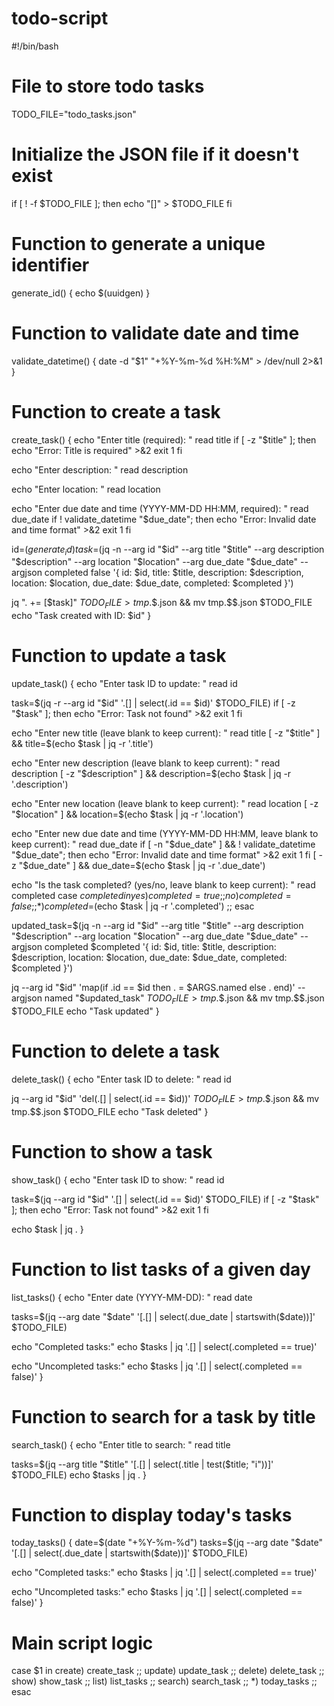 # todo-script
#!/bin/bash

# File to store todo tasks
TODO_FILE="todo_tasks.json"

# Initialize the JSON file if it doesn't exist
if [ ! -f $TODO_FILE ]; then
  echo "[]" > $TODO_FILE
fi

# Function to generate a unique identifier
generate_id() {
  echo $(uuidgen)
}

# Function to validate date and time
validate_datetime() {
  date -d "$1" "+%Y-%m-%d %H:%M" > /dev/null 2>&1
}

# Function to create a task
create_task() {
  echo "Enter title (required): "
  read title
  if [ -z "$title" ]; then
    echo "Error: Title is required" >&2
    exit 1
  fi

  echo "Enter description: "
  read description

  echo "Enter location: "
  read location

  echo "Enter due date and time (YYYY-MM-DD HH:MM, required): "
  read due_date
  if ! validate_datetime "$due_date"; then
    echo "Error: Invalid date and time format" >&2
    exit 1
  fi

  id=$(generate_id)
  task=$(jq -n --arg id "$id" --arg title "$title" --arg description "$description" --arg location "$location" --arg due_date "$due_date" --argjson completed false '{
    id: $id,
    title: $title,
    description: $description,
    location: $location,
    due_date: $due_date,
    completed: $completed
  }')

  jq ". += [$task]" $TODO_FILE > tmp.$$.json && mv tmp.$$.json $TODO_FILE
  echo "Task created with ID: $id"
}

# Function to update a task
update_task() {
  echo "Enter task ID to update: "
  read id

  task=$(jq -r --arg id "$id" '.[] | select(.id == $id)' $TODO_FILE)
  if [ -z "$task" ]; then
    echo "Error: Task not found" >&2
    exit 1
  fi

  echo "Enter new title (leave blank to keep current): "
  read title
  [ -z "$title" ] && title=$(echo $task | jq -r '.title')

  echo "Enter new description (leave blank to keep current): "
  read description
  [ -z "$description" ] && description=$(echo $task | jq -r '.description')

  echo "Enter new location (leave blank to keep current): "
  read location
  [ -z "$location" ] && location=$(echo $task | jq -r '.location')

  echo "Enter new due date and time (YYYY-MM-DD HH:MM, leave blank to keep current): "
  read due_date
  if [ -n "$due_date" ] && ! validate_datetime "$due_date"; then
    echo "Error: Invalid date and time format" >&2
    exit 1
  fi
  [ -z "$due_date" ] && due_date=$(echo $task | jq -r '.due_date')

  echo "Is the task completed? (yes/no, leave blank to keep current): "
  read completed
  case $completed in
    yes) completed=true ;;
    no) completed=false ;;
    *) completed=$(echo $task | jq -r '.completed') ;;
  esac

  updated_task=$(jq -n --arg id "$id" --arg title "$title" --arg description "$description" --arg location "$location" --arg due_date "$due_date" --argjson completed $completed '{
    id: $id,
    title: $title,
    description: $description,
    location: $location,
    due_date: $due_date,
    completed: $completed
  }')

  jq --arg id "$id" 'map(if .id == $id then . = $ARGS.named else . end)' --argjson named "$updated_task" $TODO_FILE > tmp.$$.json && mv tmp.$$.json $TODO_FILE
  echo "Task updated"
}

# Function to delete a task
delete_task() {
  echo "Enter task ID to delete: "
  read id

  jq --arg id "$id" 'del(.[] | select(.id == $id))' $TODO_FILE > tmp.$$.json && mv tmp.$$.json $TODO_FILE
  echo "Task deleted"
}

# Function to show a task
show_task() {
  echo "Enter task ID to show: "
  read id

  task=$(jq --arg id "$id" '.[] | select(.id == $id)' $TODO_FILE)
  if [ -z "$task" ]; then
    echo "Error: Task not found" >&2
    exit 1
  fi

  echo $task | jq .
}

# Function to list tasks of a given day
list_tasks() {
  echo "Enter date (YYYY-MM-DD): "
  read date

  tasks=$(jq --arg date "$date" '[.[] | select(.due_date | startswith($date))]' $TODO_FILE)

  echo "Completed tasks:"
  echo $tasks | jq '.[] | select(.completed == true)'

  echo "Uncompleted tasks:"
  echo $tasks | jq '.[] | select(.completed == false)'
}

# Function to search for a task by title
search_task() {
  echo "Enter title to search: "
  read title

  tasks=$(jq --arg title "$title" '[.[] | select(.title | test($title; "i"))]' $TODO_FILE)
  echo $tasks | jq .
}

# Function to display today's tasks
today_tasks() {
  date=$(date "+%Y-%m-%d")
  tasks=$(jq --arg date "$date" '[.[] | select(.due_date | startswith($date))]' $TODO_FILE)

  echo "Completed tasks:"
  echo $tasks | jq '.[] | select(.completed == true)'

  echo "Uncompleted tasks:"
  echo $tasks | jq '.[] | select(.completed == false)'
}

# Main script logic
case $1 in
  create)
    create_task
    ;;
  update)
    update_task
    ;;
  delete)
    delete_task
    ;;
  show)
    show_task
    ;;
  list)
    list_tasks
    ;;
  search)
    search_task
    ;;
  *)
    today_tasks
    ;;
esac

